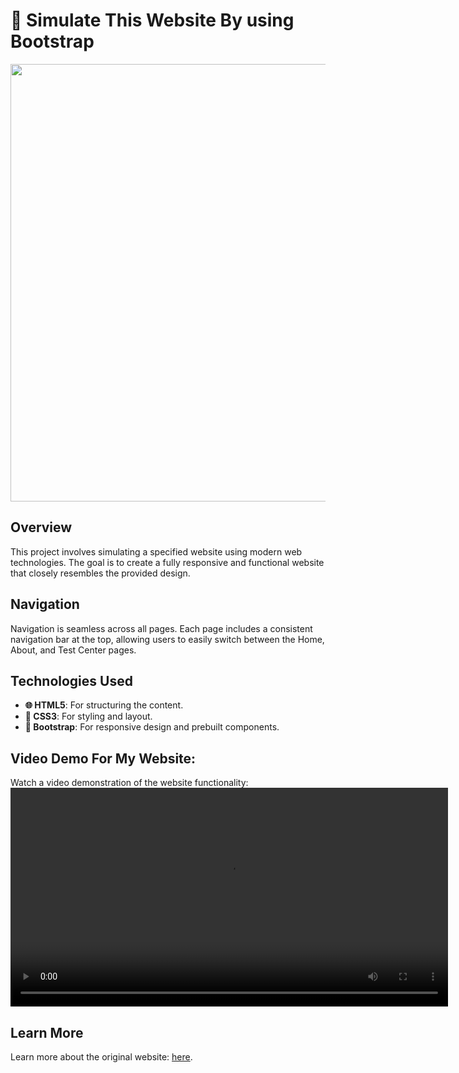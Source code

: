 # 🏫 Simulate This Website By using Bootstrap

<img src="https://drive.google.com/uc?export=view&id=1aezv_lE-q8KpyhGSeTxePWZmlnscLzpk" width="700">

## Overview
This project involves simulating a specified website using modern web technologies. The goal is to create a fully responsive and functional website that closely resembles the provided design.

## Navigation
Navigation is seamless across all pages. Each page includes a consistent navigation bar at the top, allowing users to easily switch between the Home, About, and Test Center pages.

## Technologies Used
- **🌐 HTML5**: For structuring the content.
- **🎨 CSS3**: For styling and layout.
- **🔧 Bootstrap**: For responsive design and prebuilt components.

## Video Demo For My Website:
Watch a video demonstration of the website functionality:
<video src="https://github.com/SARA3SAEED/Bootstrap-HW-Tuw1/assets/146086114/87121b20-901e-40c7-9303-f84d33c9df43" width="700">


## Learn More
Learn more about the original website:
[here](https://geeks-react.netlify.app/marketing/landings/course-lead/).

